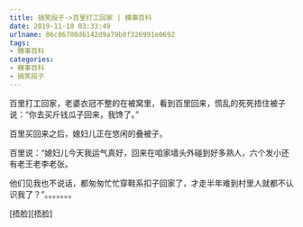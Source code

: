 ```yaml
---
title: 搞笑段子->百里打工回家 | 糗事百科
date: 2019-11-18 03:33:49
urlname: 06c86708d6142d9a79b8f326991e0692
tags: 
- 糗事百科
categories:
- 糗事百科
- 搞笑段子
---
```

百里打工回家，老婆衣冠不整的在被窝里，看到百里回来，慌乱的死死捂住被子说：“你去买斤钱瓜子回来，我馋了。”

百里买回来之后，媳妇儿正在悠闲的叠被子。

百里说：“媳妇儿今天我运气真好，回来在咱家墙头外碰到好多熟人，六个发小还有老王老李老张。

他们见我也不说话，都匆匆忙忙穿鞋系扣子回家了，才走半年难到村里人就都不认识我了？”。。。。。。。

[捂脸][捂脸]


